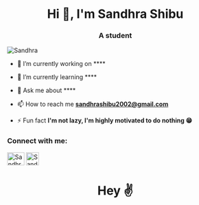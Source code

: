 
<h1 align="center">Hi 👋, I'm  Sandhra Shibu</h1>
<h3 align="center">A student</h3>

<p align="left"> <img src="https://komarev.com/ghpvc/?username=SandhraShibu&label=Profile%20views&color=0e75b6&style=flat" alt="Sandhra" /> </p>

- 🔭 I’m currently working on ****

- 🌱 I’m currently learning ****

- 💬 Ask me about ****

- 📫 How to reach me **sandhrashibu2002@gmail.com**

- ⚡ Fun fact **I'm not lazy, I'm highly motivated to do nothing 😁**

<h3 align="left">Connect with me:</h3>
<p align="left">
<a href="https://www.instagram.com/sandhrashibu/" target="blank"><img align="center" src="https://cdn.freebiesupply.com/images/large/2x/instagram-icon-white-on-black-circle.png" alt="Sandhra" height="30" width="40" /></a>
<a href="https://discord.com/users/Sandhra%20Shibu#5771" target="blank"><img align="center" src="https://encrypted-tbn0.gstatic.com/images?q=tbn:ANd9GcTspErpswcB-NyZPJwSbm0Q1Z6aYrgnVIeQMUE8Yw3KFris3kFskG__MaGmFl2qQ8L4RCU&usqp=CAU" alt="Sandhra" height="30" width="30" /></a>
</p>
<h1 align="center">Hey ✌</h1>



